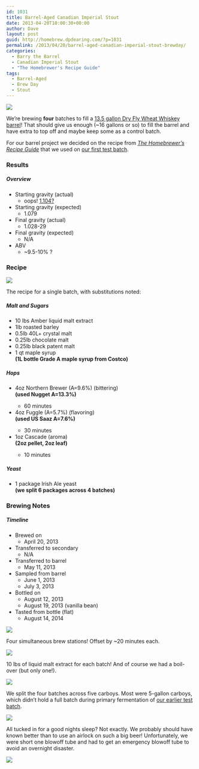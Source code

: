 ```yaml
---
id: 1031
title: Barrel-Aged Canadian Imperial Stout
date: 2013-04-20T10:00:30+00:00
author: Dave
layout: post
guid: http://homebrew.dpdearing.com/?p=1031
permalink: /2013/04/20/barrel-aged-canadian-imperial-stout-brewday/
categories:
  - Barry the Barrel
  - Canadian Imperial Stout
  - "The Homebrewer's Recipe Guide"
tags:
  - Barrel-Aged
  - Brew Day
  - Stout
---
```

<img class="aligncenter" src="/wp-content/uploads/2013/07/400606_10101980607318958_309843603_n1-755x500.jpg" />

We&#8217;re brewing **four** batches to fill a [13.5 gallon Dry Fly Wheat Whiskey barrel](/category/the-story-of-barry/?order=ASC)! That should give us enough (~16 gallons or so) to fill the barrel and have extra to top off and maybe keep some as a control batch.

For our barrel project we decided on the recipe from [_The Homebrewer’s Recipe Guide_](http://www.amazon.com/gp/product/0684829215/ref=as_li_qf_sp_asin_il_tl?ie=UTF8&camp=1789&creative=9325&creativeASIN=0684829215&linkCode=as2&tag=seatthomeb-20&linkId=BFPVAFDIITPWS7ZF) that we used on [our first test batch](/2012/11/canadian-imperial-stout-brewday).

<!--more-->

### Results

##### Overview

  * Starting gravity (actual) 
      * oops! [1.104?](/2012/11/canadian-imperial-stout-brewday/)
  * Starting gravity (expected) 
      * 1.079
  * Final gravity (actual) 
      * 1.028-29
  * Final gravity (expected) 
      * N/A
  * ABV 
      * ~9.5-10% ? 

### Recipe

<img class="alignnone" src="/wp-content/uploads/2013/07/923099_10101980607363868_653660096_n1-e1467437769716-454x500.jpg" /> 

The recipe for a single batch, with substitutions noted:

##### Malt and Sugars

  * 10 lbs Amber liquid malt extract
  * 1lb roasted barley
  * 0.5lb 40L+ crystal malt
  * 0.25lb chocolate malt
  * 0.25lb black patent malt
  * 1 qt maple syrup  
    **(1L bottle Grade A maple syrup from Costco)**

##### Hops

  * 4oz Northern Brewer (A=9.6%) (bittering)  
    **(used Nugget A=13.3%)**</p> 
      * 60 minutes
  * 4oz Fuggle (A=5.7%) (flavoring)  
    **(used US Saaz A=7.6%)**</p> 
      * 30 minutes
  * 1oz Cascade (aroma)  
    **(2oz pellet, 2oz leaf)**</p> 
      * 10 minutes

##### Yeast

  * 1 package Irish Ale yeast  
    **(we split 6 packages across 4 batches)** 

### Brewing Notes

##### Timeline

  * Brewed on 
      * April 20, 2013
  * Transferred to secondary 
      * N/A
  * Transferred to barrel 
      * May 11, 2013
  * Sampled from barrel 
      * June 1, 2013
      * July 3, 2013
  * Bottled on 
      * August 12, 2013
      * August 19, 2013 (vanilla bean)
  * Tasted from bottle (flat) 
      * August 14, 2014 

<img class="alignnone" src="/wp-content/uploads/2013/07/69030_10201009389145621_1018828359_n1-500x500.jpg" /> 

Four simultaneous brew stations! Offset by ~20 minutes each.

<img class="alignnone" src="/wp-content/uploads/2013/07/IMG_05841-e1467438258675-489x500.jpg" /> 

10 lbs of liquid malt extract for each batch! And of course we had a boil-over (but only one!).

<img class="alignnone" src="/wp-content/uploads/2013/07/21183_10101980606834928_81079713_n1-e1467438451182-473x500.jpg" /> 

We split the four batches across five carboys. Most were 5-gallon carboys, which didn&#8217;t hold a full batch during primary fermentation of [our earlier test batch](/2012/11/canadian-imperial-stout-brewday/).

<img class="aligncenter" src="/wp-content/uploads/2013/09/IMG_05881-e1380086115403-667x500.jpg" /> 

All tucked in for a good nights sleep? Not exactly. We probably should have known better than to use an airlock on such a big beer! Unfortunately, we were short one blowoff tube and had to get an emergency blowoff tube to avoid an overnight disaster.

<img class="alignnone" src="/wp-content/uploads/2013/07/IMG_05901-375x500.jpg" />